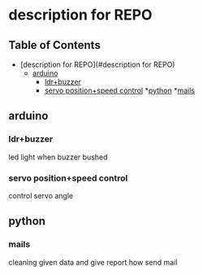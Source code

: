 # description for REPO


## Table of Contents
* [description for REPO](#description for REPO)
  * [arduino](#1)
    * [ldr+buzzer](#1st)
    * [servo position+speed control](#2nd)
  *[python](#2)
    *[mails](#3rd)


## arduino
### ldr+buzzer
led light when buzzer bushed
### servo position+speed control
control servo angle
## python 
### mails
cleaning given data and give report how send mail 

